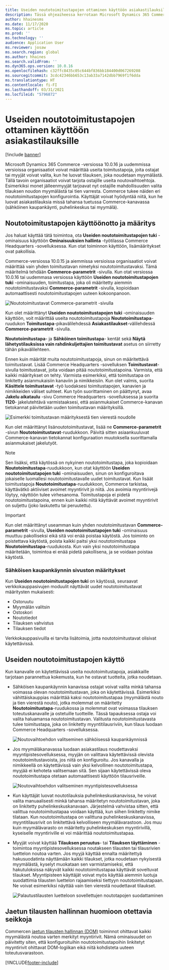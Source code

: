 ```yaml
---
title: Useiden noutotoimitustapojen ottaminen käyttöön asiakastilauksille
description: Tässä ohjeaiheessa kerrotaan Microsoft Dynamics 365 Commercen toiminnoista, joiden avulla voit luoda asiakastilauksia noudettavaksi myymälästä.
author: hhainesms
ms.date: 11/17/2020
ms.topic: article
ms.prod: ''
ms.technology: ''
audience: Application User
ms.reviewer: josaw
ms.search.region: global
ms.author: hhaines
ms.search.validFrom: ''
ms.dyn365.ops.version: 10.0.16
ms.openlocfilehash: c32ffc8435c05c644bf836bb184400d067269208
ms.sourcegitcommit: 3cdc42346bb653c13ab33a7142dbb7969f1f6dda
ms.translationtype: HT
ms.contentlocale: fi-FI
ms.lasthandoff: 03/31/2021
ms.locfileid: "5796872"
---
```

# <a name="enable-multiple-pickup-delivery-modes-for-customer-orders"></a>Useiden noutotoimitustapojen ottaminen käyttöön asiakastilauksille

[!include [banner](includes/banner.md)]


Microsoft Dynamics 365 Commerce -versiossa 10.0.16 ja uudemmissa versioissa organisaatiot voivat määrittää useita toimitustapoja, joita ostajat tai myyjät voivat valita, kun he luovat tilauksen, joka noudetaan myymälästä. Tällä tavoin organisaatiot voivat tarjota ostajille useita noutovaihtoehtoja. Esimerkiksi monet jälleenmyyjät tarjoavat nyt ostajille mahdollisuuden valita tilauksen noudon myymälästä tai tien varresta. Commerce tukee näiden eri noutotoimitustapojen konfigurointia. Käyttäjät voivat hyödyntää niitä, kun he luovat asiakastilauksia missä tahansa tuetussa Commerce-kanavassa (sähköinen kaupankäynti, puhelinkeskus tai myymälä).

## <a name="enable-and-configure-pickup-delivery-modes"></a>Noutotoimitustapojen käyttöönotto ja määritys

Jos haluat käyttää tätä toimintoa, ota **Useiden noutotoimitustapojen tuki** -ominaisuus käyttöön **Ominaisuuksien hallinta** -työtilassa Commerce Headquarters -sovelluksessa. Kun otat toiminnon käyttöön, lisämääritykset ovat pakollisia.

Commerce-versiossa 10.0.15 ja aiemmissa versioissa organisaatiot voivat määrittää vain yhden toimitustavan nimetyksi noutotoimitustavaksi. Tämä määritelmä tehdään **Commerce-parametrit** -sivulla. Kun otat versiossa 10.0.16 tai uudemmasa versiossa käyttöön **Useiden noutotoimitustapojen tuki** -ominaisuuden, toimitustapa, joka oli määritetty aiemmin noutotoimitustavaksi **Commerce-parametrit** -sivulla, kopioidaan automaattisesti noutotoimitustapojen uuteen kokoonpanoon.

![Noutotoimitustavat Commerce-parametrit -sivulla](media/multiplepickupparameter.png)

Kun olet määrittänyt **Useiden noutotoimitustapojen tuki** -ominaisuuden käyttöön, voit määrittää useita noutotoimitustapoja **Noutotoimitustapa**-ruudukon **Toimitustapa**-pikavälilehdessä **Asiakastilaukset**-välilehdessä **Commerce-parametrit** -sivulla.

**Noutotoimitustapa**- ja **Sähköinen toimitustapa**- kentät sekä **Näytä lähetystilauksissa vain rahdinkuljettajien toimitustavat** asetus on siirretty tähän pikavälilehteen.

Ennen kuin määrität muita noutotoimitustapoja, sinun on määritettävä toimitustavat. Lisää Commerce Headquarters -sovelluksen **Toimitustavat**-sivulla toimitustavat, joita voidaan pitää noutotoimitustapoina. Varmista, että kaikki määritykset on tehty. Varmista esimerkiksi, että toimitustapa on linkitetty asianmukaisiin kanaviin ja nimikkeisiin. Kun olet valmis, suorita **Käsittele toimitustavat** -työ luodaksesi toimitustapojen, kanavien ja nimikkeiden väliset suhteet. Kun työn suorittaminen on päättynyt, avaa **Jakelu aikataulu** -sivu Commerce Headquarters -sovelluksessa ja suorita **1120**- jakelutehtävä varmistaaksesi, että asianmukaiset Commerce-kanavan tietokannat päivitetään uuden toimitustavan määrityksillä.

![Esimerkki toimitustavan määrityksestä tien vierestä noudolle](media/pickupmodes.png)

Kun olet määrittänyt lisänoutotoimitustavat, lisää ne **Commerce-parametrit** -sivun **Noutotoimitustavat**-ruudukkoon. Päivitä sitten asiaankuuluvat Commerce-kanavan tietokannat konfiguraation muutoksella suorittamalla asianmukaiset jakelutyöt.

> [!NOTE]
> Sen lisäksi, että käytössä on nykyinen noutotoimitustapa, joka kopioidaan **Noutotoimitustapa**-ruudukkoon, kun otat käyttöön **Useiden noutotoimitustapojen tuki** -ominaisuuden, sinun on konfiguroitava jokaiselle luomallesi noutotoimitustavalle uudet toimitustavat. Kun lisäät toimitustapoja **Noutotoimitustapa**-ruudukkoon, Commerce tarkistaa, käyttävätkö aktiiviset avoimet myyntirivit jo niitä. Jos avoimia myyntirivejä löytyy, näyttöön tulee virhesanoma. Toimitustapoja ei pidetä noutotoimitustapoina, ennen kuin kaikki niitä käyttävät avoimet myyntirivit on suljettu (joko laskutettu tai peruutettu).

> [!IMPORTANT]
> Kun olet määrittänyt useamman kuin yhden noutotoimitustavan **Commerce-parametrit** -sivulla, **Useiden noutotoimitustapojen tuki** -ominaisuus muuttuu pakolliseksi eikä sitä voi enää poistaa käytöstä. Jos toiminto on poistettava käytöstä, poista kaikki paitsi yksi noutotoimitustapa **Noutotoimitustapa**-ruudukosta. Kun vain yksi noutotoimitustapa määritetään, toimintoa ei enää pidetä pakollisena, ja se voidaan poistaa käytöstä.

### <a name="e-commerce-site-configurations"></a>Sähköisen kaupankäynnin sivuston määritykset

Kun **Useiden noutotoimitustapojen tuki** on käytössä, seuraavat verkkokauppasivujen moduulit näyttävät uudet noutotoimitustavat määritysten mukaisesti:

- Ostoruutu
- Myymälän valitsin
- Ostoskori
- Noutotiedot
- Tilauksen vahvistus
- Tilauksen tiedot

Verkkokauppasivuilla ei tarvita lisätoimia, jotta noutotoimitustavat olisivat käytettävissä.

## <a name="work-with-multiple-pickup-delivery-modes"></a>Useiden noutotoimitustapojen käyttö

Kun kanavalle on käytettävissä useita noutotoimitustapoja, asiakkaille tarjotaan parannettua kokemusta, kun he ostavat tuotteita, jotka noudetaan. 

- Sähköisen kaupankäynnin kanavissa ostajat voivat valita minkä tahansa voimassa olevan noutotoimitustavan, joka on käytettävissä. Esimerkiksi vähittäiskauppias määrittää kaksi noutotoimitustapaa (myymälästä nouto ja tien vierestä nouto), jotka molemmat on määritetty **Noutotoimitustapa**-ruudukossa ja molemmat ovat voimassa tilauksen toteutuskanavalle ja ostetuille tuotteille. Tässä tapauksessa ostaja voi valita haluamansa noutotoimitustavan. Valitusta noutotoimitustavasta tulee toimitustapa, joka on linkitetty myyntitilausriviin, kun tilaus luodaan Commerce Headquarters -sovelluksessa.

    ![Noutovaihtoehdon valitseminen sähköisessä kaupankäynnissä](media/pickupecommerce.png)

- Jos myymäläkanavassa luodaan asiakastilaus noudettavaksi myyntipistesovelluksessa, myyjän on valittava käytettävissä olevista noutotoimitustavoista, jos niitä on konfiguroitu. Jos kanavalla ja nimikkeellä on käytettävissä vain yksi kelvollinen noutotoimitustapa, myyjää ei kehoteta valitsemaan sitä. Sen sijaan käytettävissä oleva noutotoimitustapa otetaan automaattisesti käyttöön tilausriveille.

    ![Noutovaihtoehdon valitseminen myyntipistesovelluksessa](media/pickuppos.png)

- Kun käyttäjät luovat noutotilauksia puhelinkeskuskanavissa, he voivat valita manuaalisesti minkä tahansa määritetyn noutotoimitustavan, joka on linkitetty puhelinkeskuskanavaan. Järjestelmä vahvistaa sitten, että valittua noutotoimitustapaa voidaan käyttää, kun siihen linkitetty nimike tilataan. Kun noutotoimitustapa on valittuna puhelinkeskuskanavissa, myyntitilausrivit on linkitettävä kelvolliseen myymälävarastoon. Jos muu kuin myymälävarasto on määritetty puhelinkeskuksen myyntirivillä, kyseiselle myyntiriville ei voi määrittää noutotoimitustapaa.
- Myyjät voivat käyttää **Tilauksen peruutus**- tai **Tilauksen täyttäminen** -toimintoa myyntipistesovelluksessa noutakseen tilausten tai tilausrivien luettelon noutoa varten. Jos myyjä käyttää ennalta määritettyä hakusuodatinta näyttämään kaikki tilaukset, jotka noudetaan nykyisestä myymälästä, kyselyt muokataan sen varmistamiseksi, että hakutuloksissa näkyvät kaikki noutotoimitustapaa käyttävät soveltuvat tilaukset. Myyntipisteen käyttäjät voivat myös käyttää aiemmin luotuja suodattimia tilausten luettelon rajaamiseksi tiettyyn noutotoimitustapaan. Ne voivat esimerkiksi näyttää vain tien vierestä noudettavat tilaukset.

    ![Palautustilausten luetteloon sovellettujen noutotapojen suodattaminen](media/pickuprecallorder.png)

## <a name="considerations-for-distributed-order-management"></a>Jaetun tilausten hallinnan huomioon otettavia seikkoja

Commercen [jaetun tilausten hallinnan (DOM)](https://docs.microsoft.com/dynamics365/commerce/dom) toiminnot ohittavat kaikki myymälästä noutoa varten merkityt myyntirivit. Nämä ominaisuudet on päivitetty siten, että konfiguroituihin noutotoimitustapoihin linkitetyt myyntirivit ohittavat DOM-logiikan eikä niitä kohdisteta uuteen toteutusvarastoon.


[!INCLUDE[footer-include](../includes/footer-banner.md)]